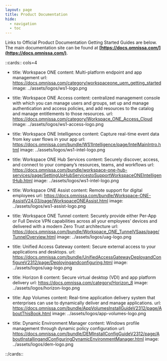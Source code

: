 ```yaml
---
layout: page
title: Product Documentation
hide:
  - navigation
  - toc
---
```


Links to Official Product Documentation Getting Started Guides are below. The main documentation site can be found at **[https://docs.omnissa.com/](https://docs.omnissa.com/)**.

::cards:: cols=4

- title: Workspace ONE
  content: Multi-platform endpoint and app management
  url: https://docs.omnissa.com/category/workspaceone_uem_getting_started
  image: ../assets/logos/ws1-logo.png

- title: Workspace ONE Access
  content: centralized management console with which you can manage users and groups, set up and manage authentication and access policies, and add resources to the catalog and manage entitlements to those resources. 
  url: https://docs.omnissa.com/category/Workspace_ONE_Access_Cloud
  image: ../assets/logos/ws1-access-logo.png

- title: Workspace ONE Intelligence
  content: Capture real-time event data from key user flows in your app
  url: https://docs.omnissa.com/bundle/WS1Intelligence/page/IntelMainIntro.html
  image: ../assets/logos/ws1-intel-logo.png

- title: Workspace ONE Hub Services
  content: Securely discover, access, and connect to your company’s resources, teams, and workflows
  url: https://docs.omnissa.com/bundle/workspace-one-hub-services/page/SettingUpHubServicestoSupportWorkspaceONEIntelligentHub.html
  image: ../assets/logos/ws1-intel-logo.png

- title: Workspace ONE Assist
  content: Remote support for digital employees
  url: https://docs.omnissa.com/bundle/Workspace-ONE-AssistV24.03/page/WorkspaceONEAssist.html
  image: ../assets/logos/ws1-assist-logo.png

- title: Workspace ONE Tunnel
  content: Securely provide either Per-App or Full Device VPN capabilities across all your employees’ devices and delivered with a modern Zero Trust architecture
  url: https://docs.omnissa.com/bundle/Workspace_ONE_TunnelVSaas/page/TunnelOverview.html
  image: ../assets/logos/uag-logo.png

- title: Unified Access Gateway
  content: Secure external access to your applications and desktops.
  url: https://docs.omnissa.com/bundle/UnifiedAccessGatewayDeployandConfigureV2312/page/Deployingandconfiguring.html
  image: ../assets/logos/uag-logo.png

- title: Horizon 8
  content: Secure virtual desktop (VDI) and app platform delivery
  url: https://docs.omnissa.com/category/Horizon_8
  image: ../assets/logos/horizon-logo.png

- title: App Volumes
  content: Real-time application delivery system that enterprises can use to dynamically deliver and manage applications.
  url: https://docs.omnissa.com/bundle/AppVolumesInstallGuideV2312/page/AboutThisBook.html
  image: ../assets/logos/app-volumes-logo.png

- title: Dynamic Environment Manager
  content: Windows profile management through dynamic policy configuration
  url: https://docs.omnissa.com/bundle/DEMInstallConfigGuideV2312/page/AboutInstallingandConfiguringDynamicEnvironmentManager.html
  image: ../assets/logos/dem-logo.png

::/cards::
